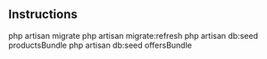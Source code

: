 ## Instructions

php artisan migrate
php artisan migrate:refresh
php artisan db:seed productsBundle
php artisan db:seed offersBundle


